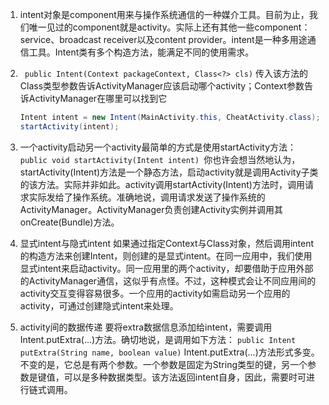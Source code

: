 1. intent对象是component用来与操作系统通信的一种媒介工具。目前为止，我们唯一见过的component就是activity。实际上还有其他一些component：service、broadcast receiver以及content provider。intent是一种多用途通信工具。Intent类有多个构造方法，能满足不同的使用需求。
2. ` public Intent(Context packageContext, Class<?> cls)`
    传入该方法的Class类型参数告诉ActivityManager应该启动哪个activity；Context参数告诉ActivityManager在哪里可以找到它

    ```java
    Intent intent = new Intent(MainActivity.this, CheatActivity.class);
    startActivity(intent);
    ```
3. 一个activity启动另一个activity最简单的方式是使用startActivity方法：`public void startActivity(Intent intent) `你也许会想当然地认为，startActivity(Intent)方法是一个静态方法，启动activity就是调用Activity子类的该方法。实际并非如此。activity调用startActivity(Intent)方法时，调用请求实际发给了操作系统。准确地说，调用请求发送了操作系统的ActivityManager。ActivityManager负责创建Activity实例并调用其onCreate(Bundle)方法。
4. 显式intent与隐式intent 
如果通过指定Context与Class对象，然后调用intent的构造方法来创建Intent，则创建的是显式intent。在同一应用中，我们使用显式intent来启动activity。同一应用里的两个activity，却要借助于应用外部的ActivityManager通信，这似乎有点怪。不过，这种模式会让不同应用间的activity交互变得容易很多。一个应用的activity如需启动另一个应用的activity，可通过创建隐式intent来处理。
5. activity间的数据传递
   要将extra数据信息添加给intent，需要调用Intent.putExtra(...)方法。确切地说，是调用如下方法：
   `public Intent putExtra(String name, boolean value)` Intent.putExtra(...)方法形式多变。不变的是，它总是有两个参数。一个参数是固定为String类型的键，另一个参数是键值，可以是多种数据类型。该方法返回intent自身，因此，需要时可进行链式调用。